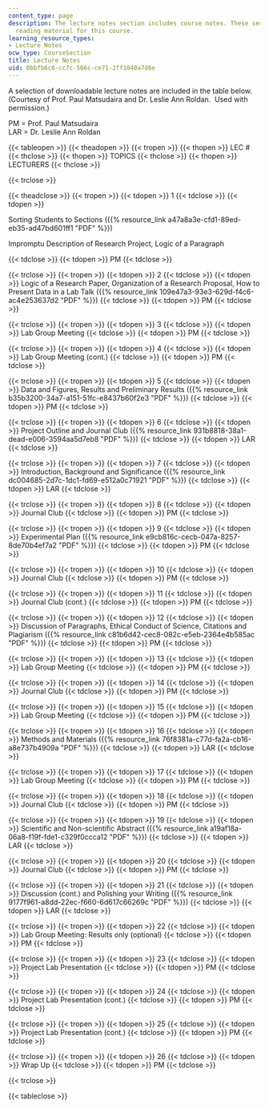 ```yaml
---
content_type: page
description: The lecture notes section includes course notes. These serve as the primary
  reading material for this course.
learning_resource_types:
- Lecture Notes
ocw_type: CourseSection
title: Lecture Notes
uid: 0bbfb6c6-cc7c-566c-ce71-2ff1040a7d6e
---
```


A selection of downloadable lecture notes are included in the table below. (Courtesy of Prof. Paul Matsudaira and Dr. Leslie Ann Roldan.  Used with permission.)

PM = Prof. Paul Matsudaira  
LAR = Dr. Leslie Ann Roldan

{{< tableopen >}}
{{< theadopen >}}
{{< tropen >}}
{{< thopen >}}
LEC #
{{< thclose >}}
{{< thopen >}}
TOPICS
{{< thclose >}}
{{< thopen >}}
LECTURERS
{{< thclose >}}

{{< trclose >}}

{{< theadclose >}}
{{< tropen >}}
{{< tdopen >}}
1
{{< tdclose >}}
{{< tdopen >}}


Sorting Students to Sections ({{% resource_link a47a8a3e-cfd1-89ed-eb35-ad47bd601ff1 "PDF" %}})

Impromptu Description of Research Project, Logic of a Paragraph


{{< tdclose >}}
{{< tdopen >}}
PM
{{< tdclose >}}

{{< trclose >}}
{{< tropen >}}
{{< tdopen >}}
2
{{< tdclose >}}
{{< tdopen >}}
Logic of a Research Paper, Organization of a Research Proposal, How to Present Data in a Lab Talk ({{% resource_link 109e47a3-93e3-629d-f4c6-ac4e253637d2 "PDF" %}})
{{< tdclose >}}
{{< tdopen >}}
PM
{{< tdclose >}}

{{< trclose >}}
{{< tropen >}}
{{< tdopen >}}
3
{{< tdclose >}}
{{< tdopen >}}
Lab Group Meeting
{{< tdclose >}}
{{< tdopen >}}
PM
{{< tdclose >}}

{{< trclose >}}
{{< tropen >}}
{{< tdopen >}}
4
{{< tdclose >}}
{{< tdopen >}}
Lab Group Meeting (cont.)
{{< tdclose >}}
{{< tdopen >}}
PM
{{< tdclose >}}

{{< trclose >}}
{{< tropen >}}
{{< tdopen >}}
5
{{< tdclose >}}
{{< tdopen >}}
Data and Figures, Results and Preliminary Results ({{% resource_link b35b3200-34a7-a151-51fc-e8437b60f2e3 "PDF" %}})
{{< tdclose >}}
{{< tdopen >}}
PM
{{< tdclose >}}

{{< trclose >}}
{{< tropen >}}
{{< tdopen >}}
6
{{< tdclose >}}
{{< tdopen >}}
Project Outline and Journal Club ({{% resource_link 931b8818-38a1-dead-e006-3594aa5d7eb8 "PDF" %}})
{{< tdclose >}}
{{< tdopen >}}
LAR
{{< tdclose >}}

{{< trclose >}}
{{< tropen >}}
{{< tdopen >}}
7
{{< tdclose >}}
{{< tdopen >}}
Introduction, Background and Significance ({{% resource_link dc004685-2d7c-1dc1-fd69-e512a0c71921 "PDF" %}})
{{< tdclose >}}
{{< tdopen >}}
LAR
{{< tdclose >}}

{{< trclose >}}
{{< tropen >}}
{{< tdopen >}}
8
{{< tdclose >}}
{{< tdopen >}}
Journal Club
{{< tdclose >}}
{{< tdopen >}}
PM
{{< tdclose >}}

{{< trclose >}}
{{< tropen >}}
{{< tdopen >}}
9
{{< tdclose >}}
{{< tdopen >}}
Experimental Plan ({{% resource_link e9cb816c-cecb-047a-8257-8de70b4ef7a2 "PDF" %}})
{{< tdclose >}}
{{< tdopen >}}
PM
{{< tdclose >}}

{{< trclose >}}
{{< tropen >}}
{{< tdopen >}}
10
{{< tdclose >}}
{{< tdopen >}}
Journal Club
{{< tdclose >}}
{{< tdopen >}}
PM
{{< tdclose >}}

{{< trclose >}}
{{< tropen >}}
{{< tdopen >}}
11
{{< tdclose >}}
{{< tdopen >}}
Journal Club (cont.)
{{< tdclose >}}
{{< tdopen >}}
PM
{{< tdclose >}}

{{< trclose >}}
{{< tropen >}}
{{< tdopen >}}
12
{{< tdclose >}}
{{< tdopen >}}
Discussion of Paragraphs, Ethical Conduct of Science, Citations and Plagiarism ({{% resource_link c81b6d42-cec8-082c-e5eb-2364e4b585ac "PDF" %}})
{{< tdclose >}}
{{< tdopen >}}
PM
{{< tdclose >}}

{{< trclose >}}
{{< tropen >}}
{{< tdopen >}}
13
{{< tdclose >}}
{{< tdopen >}}
Lab Group Meeting
{{< tdclose >}}
{{< tdopen >}}
PM
{{< tdclose >}}

{{< trclose >}}
{{< tropen >}}
{{< tdopen >}}
14
{{< tdclose >}}
{{< tdopen >}}
Journal Club
{{< tdclose >}}
{{< tdopen >}}
PM
{{< tdclose >}}

{{< trclose >}}
{{< tropen >}}
{{< tdopen >}}
15
{{< tdclose >}}
{{< tdopen >}}
Lab Group Meeting
{{< tdclose >}}
{{< tdopen >}}
PM
{{< tdclose >}}

{{< trclose >}}
{{< tropen >}}
{{< tdopen >}}
16
{{< tdclose >}}
{{< tdopen >}}
Methods and Materials ({{% resource_link 76f8381a-c77d-fa2a-cb16-a8e737b4909a "PDF" %}})
{{< tdclose >}}
{{< tdopen >}}
LAR
{{< tdclose >}}

{{< trclose >}}
{{< tropen >}}
{{< tdopen >}}
17
{{< tdclose >}}
{{< tdopen >}}
Lab Group Meeting
{{< tdclose >}}
{{< tdopen >}}
PM
{{< tdclose >}}

{{< trclose >}}
{{< tropen >}}
{{< tdopen >}}
18
{{< tdclose >}}
{{< tdopen >}}
Journal Club
{{< tdclose >}}
{{< tdopen >}}
PM
{{< tdclose >}}

{{< trclose >}}
{{< tropen >}}
{{< tdopen >}}
19
{{< tdclose >}}
{{< tdopen >}}
Scientific and Non-scientific Abstract ({{% resource_link a19af18a-06a8-f19f-fde1-c329f0ccca12 "PDF" %}})
{{< tdclose >}}
{{< tdopen >}}
LAR
{{< tdclose >}}

{{< trclose >}}
{{< tropen >}}
{{< tdopen >}}
20
{{< tdclose >}}
{{< tdopen >}}
Journal Club
{{< tdclose >}}
{{< tdopen >}}
PM
{{< tdclose >}}

{{< trclose >}}
{{< tropen >}}
{{< tdopen >}}
21
{{< tdclose >}}
{{< tdopen >}}
Discussion (cont.) and Polishing your Writing ({{% resource_link 9177f961-a8dd-22ec-f660-6d617c66269c "PDF" %}})
{{< tdclose >}}
{{< tdopen >}}
LAR
{{< tdclose >}}

{{< trclose >}}
{{< tropen >}}
{{< tdopen >}}
22
{{< tdclose >}}
{{< tdopen >}}
Lab Group Meeting: Results only (optional)
{{< tdclose >}}
{{< tdopen >}}
PM
{{< tdclose >}}

{{< trclose >}}
{{< tropen >}}
{{< tdopen >}}
23
{{< tdclose >}}
{{< tdopen >}}
Project Lab Presentation
{{< tdclose >}}
{{< tdopen >}}
PM
{{< tdclose >}}

{{< trclose >}}
{{< tropen >}}
{{< tdopen >}}
24
{{< tdclose >}}
{{< tdopen >}}
Project Lab Presentation (cont.)
{{< tdclose >}}
{{< tdopen >}}
PM
{{< tdclose >}}

{{< trclose >}}
{{< tropen >}}
{{< tdopen >}}
25
{{< tdclose >}}
{{< tdopen >}}
Project Lab Presentation (cont.)
{{< tdclose >}}
{{< tdopen >}}
PM
{{< tdclose >}}

{{< trclose >}}
{{< tropen >}}
{{< tdopen >}}
26
{{< tdclose >}}
{{< tdopen >}}
Wrap Up
{{< tdclose >}}
{{< tdopen >}}
PM
{{< tdclose >}}

{{< trclose >}}

{{< tableclose >}}